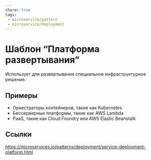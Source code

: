 ```yaml
---
share: true
tags:
 - microservice/pattern
 - microservice/deployment
---
```

# Шаблон “Платформа развертывания”
Использует для развертывания специальное инфраструктурное решение.
## Примеры
- Оркестраторы контейнеров, такие как Kubernetes
- Бессерверные платформы, такие как AWS Lambda
- PaaS, такие как Cloud Foundry или AWS Elastic Beanstalk
## Ссылки
https://microservices.io/patterns/deployment/service-deployment-platform.html